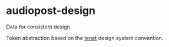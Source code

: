 # audiopost-design

Data for consistent design.

Token abstraction based on the [tenet](https://github.com/bitpas/bitpas/tree/main/packages/tenet) design system convention.
